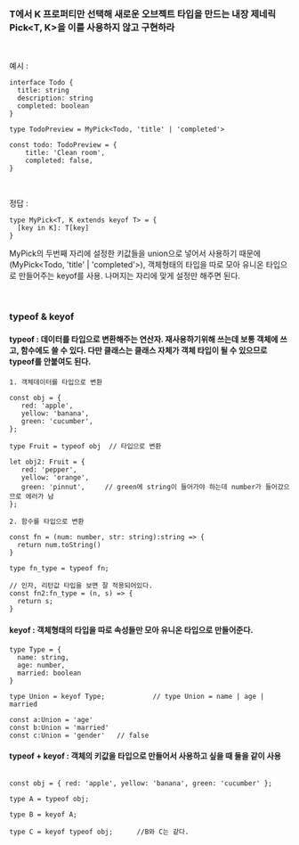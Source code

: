 ### T에서 K 프로퍼티만 선택해 새로운 오브젝트 타입을 만드는 내장 제네릭 Pick<T, K>을 이를 사용하지 않고 구현하라

<br />

예시 :

```
interface Todo {
  title: string
  description: string
  completed: boolean
}

type TodoPreview = MyPick<Todo, 'title' | 'completed'>

const todo: TodoPreview = {
    title: 'Clean room',
    completed: false,
}
```

<br />

정답 : 
```
type MyPick<T, K extends keyof T> = {
  [key in K]: T[key]
}
```

MyPick의 두번째 자리에 설정한 키값들을 union으로 넣어서 사용하기 때문에(MyPick<Todo, 'title' | 'completed'>), 객체형태의 타입을 따로 모아 유니온 타입으로 만들어주는 keyof를 사용.
나머지는 자리에 맞게 설정만 해주면 된다.  



<br />

### typeof & keyof 



#### typeof : 데이터를 타입으로 변환해주는 연산자. 재사용하기위해 쓰는데 보통 객체에 쓰고, 함수에도 쓸 수 있다.  다만 클래스는 클래스 자체가 객체 타입이 될 수 있으므로 typeof를 안붙여도 된다.

```
1. 객체데이터를 타입으로 변환

const obj = {
   red: 'apple',
   yellow: 'banana',
   green: 'cucumber',
};

type Fruit = typeof obj  // 타입으로 변환

let obj2: Fruit = {
   red: 'pepper',
   yellow: 'orange',
   green: 'pinnut',     // green에 string이 들어가야 하는데 number가 들어갔으므로 에러가 남
};

```

```
2. 함수를 타입으로 변환

const fn = (num: number, str: string):string => {
  return num.toString()
}

type fn_type = typeof fn;

// 인자, 리턴값 타입을 보면 잘 적용되어있다.
const fn2:fn_type = (n, s) => {
  return s;
}

```




#### keyof : 객체형태의 타입을 따로 속성들만 모아 유니온 타입으로 만들어준다.

```
type Type = {
  name: string,
  age: number,
  married: boolean
}

type Union = keyof Type;            // type Union = name | age | married

const a:Union = 'age'     
const b:Union = 'married'  
const c:Union = 'gender'   // false
```


#### typeof + keyof : 객체의 키값을 타입으로 만들어서 사용하고 싶을 때 둘을 같이 사용

```

const obj = { red: 'apple', yellow: 'banana', green: 'cucumber' };

type A = typeof obj;

type B = keyof A;

type C = keyof typeof obj;      //B와 C는 같다.
```








